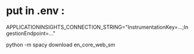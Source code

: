 # put in .env :
APPLICATIONINSIGHTS_CONNECTION_STRING="InstrumentationKey=...;IngestionEndpoint=..."


python -m spacy download en_core_web_sm 
